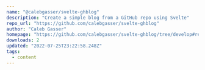 ```yaml
---
name: "@calebgasser/svelte-ghblog"
description: "Create a simple blog from a GitHub repo using Svelte"
repo_url: "https://github.com/calebgasser/svelte-ghblog"
author: "Caleb Gasser"
homepage: "https://github.com/calebgasser/svelte-ghblog/tree/develop#readme"
downloads: 2
updated: "2022-07-25T23:22:58.248Z"
tags: 
  - content
---
```

